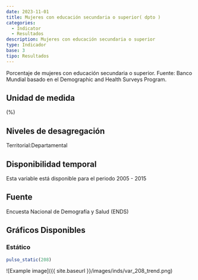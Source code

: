 ```yaml
---
date: 2023-11-01
title: Mujeres con educación secundaria o superior( dpto )
categories:
  - Indicator
  - Resultados
description: Mujeres con educación secundaria o superior
type: Indicador
base: 3
tipo: Resultados
--- 
```


Porcentaje de mujeres con educación secundaria o superior.
Fuente: Banco Mundial basado en el Demographic and Health Surveys Program.

## Unidad de medida
(%)

## Niveles de desagregación
Territorial:Departamental

## Disponibilidad temporal
Esta variable está disponible para el periodo 2005 - 2015

## Fuente
Encuesta Nacional de Demografía y Salud (ENDS)

## Gráficos Disponibles

### Estático

``` R
pulso_static(208)
```

![Example image]({{ site.baseurl }}/images/inds/var_208_trend.png)